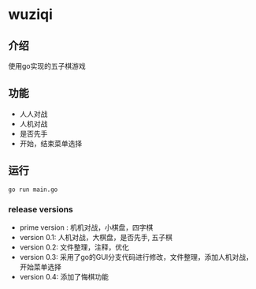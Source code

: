 # wuziqi

## 介绍
使用go实现的五子棋游戏

## 功能
- 人人对战
- 人机对战
- 是否先手
- 开始，结束菜单选择

## 运行
```shell
go run main.go
```

### release versions
- prime version : 机机对战，小棋盘，四字棋
- version 0.1: 人机对战，大棋盘，是否先手, 五子棋
- version 0.2: 文件整理，注释，优化
- version 0.3: 采用了go的GUI分支代码进行修改，文件整理，添加人机对战，开始菜单选择
- version 0.4: 添加了悔棋功能